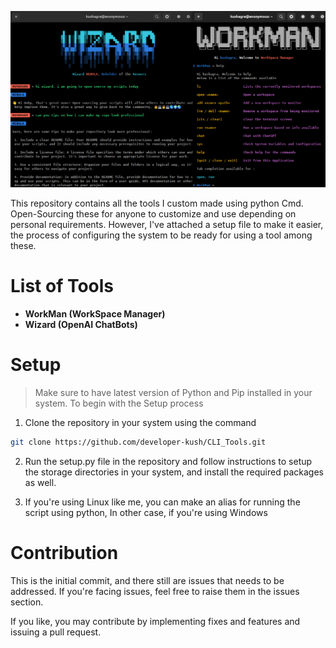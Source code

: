 ![CLI_Tools](./CLI_Tools.png)

This repository contains all the tools I custom made using python Cmd. Open-Sourcing these for anyone to customize and use depending on personal requirements. However, I've attached a setup file to make it easier, the process of configuring the system to be ready for using a tool among these.


# List of Tools

- **WorkMan (WorkSpace Manager)**
- **Wizard (OpenAI ChatBots)**

# Setup

> Make sure to have latest version of Python and Pip installed in your system. To begin with the Setup process

1. Clone the repository in your system using the command 
```bash
git clone https://github.com/developer-kush/CLI_Tools.git 
```

2. Run the setup.py file in the repository and follow instructions to setup the storage  directories in your system, and install the required packages as well.

3. If you're using Linux like me, you can make an alias for running the script using python,
In other case, if you're using Windows 

# Contribution

This is the initial commit, and there still are issues that needs to be addressed. If you're facing issues, feel free to raise them in the issues section.

If you like, you may contribute by implementing fixes and features and issuing a pull request.